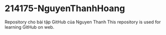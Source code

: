 # 214175-NguyenThanhHoang
Repository cho bài tập GitHub của Nguyen Thanh 
This repository is used for learning GitHub on web.

